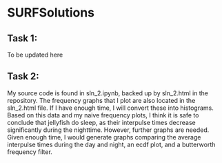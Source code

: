 # SURFSolutions

## Task 1:
To be updated here


## Task 2:

My source code is found in sln_2.ipynb, backed up by sln_2.html in the repository. The frequency graphs that I plot are also located in the sln_2.html file. If I have enough time, I will convert these into histograms. Based on this data and my naive frequency plots, I think it is safe to conclude that jellyfish do sleep, as their interpulse times decrease significantly during the nighttime. However, further graphs are needed. Given enough time, I would generate graphs comparing the average interpulse times during the day and night, an ecdf plot, and a butterworth frequency filter.

